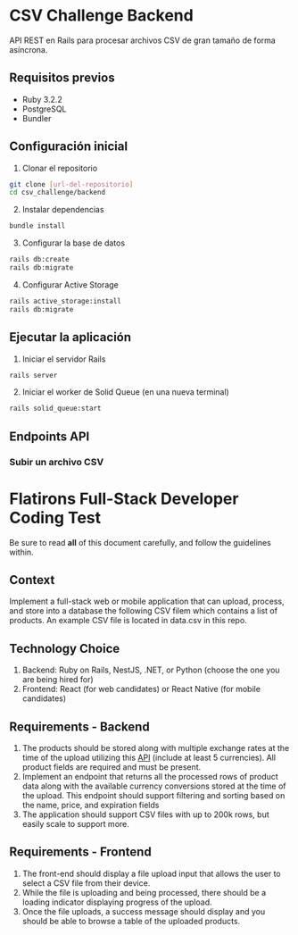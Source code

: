 # CSV Challenge Backend

API REST en Rails para procesar archivos CSV de gran tamaño de forma asíncrona.

## Requisitos previos

- Ruby 3.2.2
- PostgreSQL
- Bundler

## Configuración inicial

1. Clonar el repositorio
```bash
git clone [url-del-repositorio]
cd csv_challenge/backend
```

2. Instalar dependencias
```bash
bundle install
```

3. Configurar la base de datos
```bash
rails db:create
rails db:migrate
```

4. Configurar Active Storage
```bash
rails active_storage:install
rails db:migrate
```

## Ejecutar la aplicación

1. Iniciar el servidor Rails
```bash
rails server
```

2. Iniciar el worker de Solid Queue (en una nueva terminal)
```bash
rails solid_queue:start
```

## Endpoints API

### Subir un archivo CSV

# Flatirons Full-Stack Developer Coding Test

Be sure to read **all** of this document carefully, and follow the guidelines within.

## Context

Implement a full-stack web or mobile application that can upload, process, and store into a database the following CSV filem which contains a list of products. An example CSV file is located in data.csv in this repo.

## Technology Choice
1. Backend: Ruby on Rails, NestJS, .NET, or Python (choose the one you are being hired for)
2. Frontend: React (for web candidates) or React Native (for mobile candidates)

## Requirements - Backend

1. The products should be stored along with multiple exchange rates at the time of the upload utilizing this [API](https://github.com/fawazahmed0/exchange-api) (include at least 5 currencies). All product fields are required and must be present.
2. Implement an endpoint that returns all the processed rows of product data along with the available currency conversions stored at the time of the upload. This endpoint should support filtering and sorting based on the name, price, and expiration fields
4. The application should support CSV files with up to 200k rows, but easily scale to support more.

## Requirements - Frontend
1. The front-end should display a file upload input that allows the user to select a CSV file from their device.
2. While the file is uploading and being processed, there should be a loading indicator displaying progress of the upload.
3. Once the file uploads, a success message should display and you should be able to browse a table of the uploaded products. 
